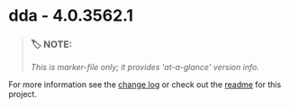 # dda - 4.0.3562.1

> ### :label: **NOTE:** 
> *This is marker-file only; it provides 'at-a-glance' version info.* 

For more information see the [change log](/changelog.md) or check out the [readme](/readme.md) for this project.